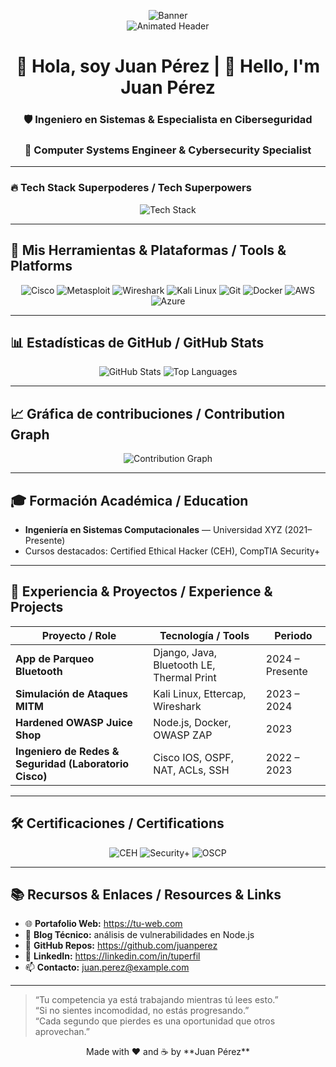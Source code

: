 <!-- Dynamic Banner with Tech Stack -->
<p align="center">
  <img src="https://raw.githubusercontent.com/juanperez/juanperez/master/banner.png" alt="Banner" /> 
  <br/>
  <img src="https://readme-typing-svg.demolab.com?font=Fira+Code&weight=600&size=22&duration=4000&pause=1000&color=58A6FF&center=true&vCenter=true&width=435&lines=Full-Stack+Developer;Cybersecurity+Researcher;Cloud+Enthusiast" alt="Animated Header" />
</p>

<h1 align="center">🚀 Hola, soy Juan Pérez | 👋 Hello, I'm Juan Pérez</h1>

<h3 align="center">🛡️ Ingeniero en Sistemas & Especialista en Ciberseguridad</h3>
<h3 align="center">🔐 Computer Systems Engineer & Cybersecurity Specialist</h3>

---

### 🔥 Tech Stack Superpoderes / Tech Superpowers
<p align="center">
  <!-- Animated Tech Stack SVG -->
  <img src="https://skillicons.dev/icons?i=html,css,js,java,kotlin,compose,swift,python,django,react,nodejs,aws,azure,git,docker,linux,cisco,metasploit,kali&theme=dark&perline=8" alt="Tech Stack" />
</p>

---

## 🧰 Mis Herramientas & Plataformas / Tools & Platforms
<p align="center">
  <img src="https://img.shields.io/badge/Cisco-0070AD?logo=cisco&logoColor=white&style=for-the-badge" alt="Cisco"/>
  <img src="https://img.shields.io/badge/Metasploit-191919?logo=metasploit&logoColor=white&style=for-the-badge" alt="Metasploit"/>
  <img src="https://img.shields.io/badge/Wireshark-1679A7?logo=wireshark&logoColor=white&style=for-the-badge" alt="Wireshark"/>
  <img src="https://img.shields.io/badge/Kali_Linux-557C94?logo=kali-linux&logoColor=white&style=for-the-badge" alt="Kali Linux"/>
  <img src="https://img.shields.io/badge/Git-F05032?logo=git&logoColor=white&style=for-the-badge" alt="Git"/>
  <img src="https://img.shields.io/badge/Docker-2496ED?logo=docker&logoColor=white&style=for-the-badge" alt="Docker"/>
  <img src="https://img.shields.io/badge/AWS-232F3E?logo=amazonaws&logoColor=white&style=for-the-badge" alt="AWS"/>
  <img src="https://img.shields.io/badge/Azure-0089D6?logo=microsoftazure&logoColor=white&style=for-the-badge" alt="Azure"/>
</p>

---

## 📊 Estadísticas de GitHub / GitHub Stats
<p align="center">
  <img src="https://github-readme-stats.vercel.app/api?username=juanperez&show_icons=true&theme=radical" alt="GitHub Stats" />
  <img src="https://github-readme-stats.vercel.app/api/top-langs/?username=juanperez&layout=compact&theme=radical" alt="Top Languages" />
</p>

---

## 📈 Gráfica de contribuciones / Contribution Graph
<p align="center">
  <img src="https://activity-graph.herokuapp.com/graph?username=juanperez&theme=react-dark" alt="Contribution Graph" />
</p>

---

## 🎓 Formación Académica / Education
- **Ingeniería en Sistemas Computacionales** — Universidad XYZ (2021–Presente)  
- Cursos destacados: Certified Ethical Hacker (CEH), CompTIA Security+  

---

## 💼 Experiencia & Proyectos / Experience & Projects
| Proyecto / Role                                     | Tecnología / Tools                      | Periodo             |
|-----------------------------------------------------|-----------------------------------------|---------------------|
| **App de Parqueo Bluetooth**                        | Django, Java, Bluetooth LE, Thermal Print | 2024 – Presente     |
| **Simulación de Ataques MITM**                      | Kali Linux, Ettercap, Wireshark         | 2023 – 2024         |
| **Hardened OWASP Juice Shop**                       | Node.js, Docker, OWASP ZAP              | 2023                |
| **Ingeniero de Redes & Seguridad (Laboratorio Cisco)** | Cisco IOS, OSPF, NAT, ACLs, SSH         | 2022 – 2023         |

---

## 🛠️ Certificaciones / Certifications
<p align="center">
  <img src="https://img.shields.io/badge/CEH-Certified%20Ethical%20Hacker-1e425a?style=flat-square" alt="CEH"/>
  <img src="https://img.shields.io/badge/Security%2B-CompTIA%20Security%2B-e31b23?style=flat-square" alt="Security+"/>
  <img src="https://img.shields.io/badge/OSCP-In%20Progress-ff69b4?style=flat-square" alt="OSCP"/>
</p>

---

## 📚 Recursos & Enlaces / Resources & Links
- 🌐 **Portafolio Web:** https://tu-web.com  
- 📖 **Blog Técnico:** análisis de vulnerabilidades en Node.js  
- 📘 **GitHub Repos:** https://github.com/juanperez  
- 🔗 **LinkedIn:** https://linkedin.com/in/tuperfil  
- 📫 **Contacto:** juan.perez@example.com  

---

> “Tu competencia ya está trabajando mientras tú lees esto.”  
> “Si no sientes incomodidad, no estás progresando.”  
> “Cada segundo que pierdes es una oportunidad que otros aprovechan.”  

<p align="center">
  Made with ❤️ and ☕ by **Juan Pérez**
</p>
